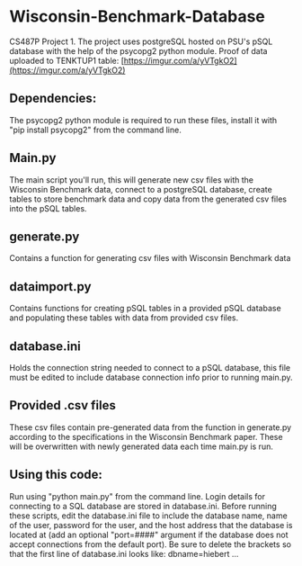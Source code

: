 # Wisconsin-Benchmark-Database
CS487P Project 1. The project uses postgreSQL hosted on PSU's pSQL database with the help of the psycopg2 python module. Proof of data uploaded to TENKTUP1 table: [https://imgur.com/a/yVTgkO2](https://imgur.com/a/yVTgkO2)

## Dependencies:
The psycopg2 python module is required to run these files, install it with "pip install psycopg2" from the command line.

## Main.py
The main script you'll run, this will generate new csv files with the Wisconsin Benchmark data, connect to a postgreSQL database, create tables to store benchmark data and copy data from the generated csv files into the pSQL tables.

## generate.py
Contains a function for generating csv files with Wisconsin Benchmark data

## dataimport.py
Contains functions for creating pSQL tables in a provided pSQL database and populating these tables with data from provided csv files.

## database.ini
Holds the connection string needed to connect to a pSQL database, this file must be edited to include database connection info prior to running main.py.

## Provided .csv files
These csv files contain pre-generated data from the function in generate.py according to the specifications in the Wisconsin Benchmark paper. These will be overwritten with newly generated data each time main.py is run.

## Using this code:
Run using "python main.py" from the command line. 
Login details for connecting to a SQL database are stored in database.ini. Before running these scripts, edit the database.ini file to include the database name, name of the user, password for the user, and the host address that the database is located at (add an optional "port=####" argument if the database does not accept connections from the default port). Be sure to delete the brackets so that the first line of database.ini looks like: dbname=hiebert ...
